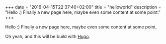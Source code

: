+++
date = "2016-04-15T22:37:40+02:00"
title = "helloworld"
description = "Hello :) Finally a new page here, maybe even some content at some point."
+++

Hello :) Finally a new page here, maybe even some content at some point.

Oh yeah, and this will be build with [Hugo](http://gohugo.io).
